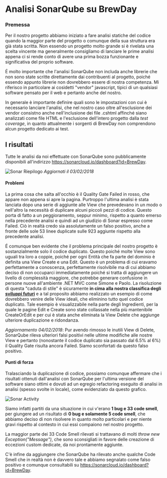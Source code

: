 # Analisi SonarQube su BrewDay

### Premessa

Per il nostro progetto abbiamo iniziato a fare analisi statiche del codice quando la maggior parte del progetto o comunque della sua struttura era già stata scritta. Non essendo un progetto molto grande si è rivelata una scelta vincente ma generalmente consigliamo di lanciare le prime analisi appena ci si rende conto di avere una prima bozza funzionante e significativa del proprio software.

É molto importante che l'analisi SonarQube non includa anche librerie che non sono state scritte direttamente dai contribuenti al progetto, poiché essendo appunto librerie non dovrebbero essere di nostra competenza. Mi riferisco in particolare ai cosìdetti "vendor" javascript, tipici di un qualsiasi software pensato per il web e pertanto anche del nostro.

In generale è importante definire quali sono le impostazioni con cui è necessario lanciare l'analisi, che nel nostro caso oltre all'esclusione dei vendor consistno anche nell'inclusione dei file .cshtml affinché siano analizzati come file HTML e l'esclusione dell'intero progetto dalla *test coverage*, in quanto attualmente i sorgenti di BrewDay non comprendono alcun progetto dedicato ai test.


## I risultati

Tutte le analisi da noi effettuate con SonarQube sono pubblicamente disponibili all'indirizzo https://sonarcloud.io/dashboard?id=BrewDay.

![Sonar Riepilogo](https://i.imgur.com/NMkF816.jpg)
*Aggiornati il 03/02/2018*

#### Problemi

La prima cosa che salta all'occhio è il Quality Gate Failed in rosso, che appare non appena si apre la pagina. Purtroppo l'ultima analisi è stata lanciata dopo una serie di aggiunte alle View che prevedevano in un modo o nell'altro la necessità di duplicare alcuni piccoli pezzi di codice. Questo porta di fatto a un peggioramento, seppur minimo, rispetto a quanto emerso nella precedente analisi e quindi ad un giudizio di Sonar espresso come Failed. Ciò in realtà credo sia assolutamente un falso positivo, anche a fronte delle sole 53 linee duplicate sulle 923 aggiunte rispetto alla precedente analisi.

É comunque ben evidente che il problema principale del nostro progetto è sostanzialmente solo il codice duplicato. Questo poiché molte View sono uguali tra loro a coppie, poiché per ogni Entità che fa parte del dominio è definita una View Create e una Edit. Questo è un problema di cui eravamo perfettamente a conoscenza, perfettamente risolvibile ma di cui abbiamo deciso di non occuparci immediatamente poiché si tratta di aggiungere un livello di complessità maggiore, che potrebbe generare confusione in persone nuove all'ambiente .NET MVC come Simone e Paolo.
La risoluzione di questa "caduta di stile" è sicuramente **in cima alla nostra classifica degli [sviluppi futuri](../06-Conclusioni/6.2-SviluppiFuturi.md)** e a tal proposito abbiamo realizzato un esempio di come dovrebbero venire delle View ideali, che eliminino tutto quel codice duplicato. Tale esempio è visualizzabile nella parte degli Ingredienti, per la quale le pagine Edit e Create sono state collassate nella più mantenibile CreateOrEdit e per cui è stata anche eliminata la View Delete che aggiunge ulteriore duplicazione e ridondanza.

*Aggiornamento 04/02/2018*: Pur avendo rimosso le inutili View di Delete, SonarQube rileva ulteriori falsi positivi nelle ultime modifiche alle nostre View e pertanto (nonostante il codice duplicato sia passato dal 6.5% al 6%) il Quality Gate risulta ancora Failed. Siamo sconfortati da questo falso positivo.


#### Punti di forza 

Tralasciando la duplicazione di codice, possiamo comunque affermare che i risultati ottenuti dall'analisi con SonarQube per l'ultima versione del software siano ottimi e dovuti ad un egregio refactoring eseguito di analisi in analisi (spesso svolte in locale), come evidenziato da questo grafico.

![Sonar Activity](https://i.imgur.com/Pw3IoE1.jpg)

Siamo infatti partiti da una situazione in cui v'erano **1 bug e 33 code smell**, per giungere ad un risultato di **0 bug e solamente 5 code smell**, che abbiamo deciso di non risolvere in quanto molto particolari e per niente gravi rispetto al contesto in cui essi compaiono nel nostro progetto.

La maggior parte dei 33 Code Smell rilevati si trattavano di molti *throw new Exception("Message")*, che sono sconsigliati in favore delle creazione di eccezioni custom dedicate, da noi prontamente aggiunte.

C'è infine da aggiungere che SonarQube ha rilevato anche qualche Code Smell che in realtà non è davvero tale e abbiamo segnalato come falso positivo e comunque consultabili su https://sonarcloud.io/dashboard?id=BrewDay.